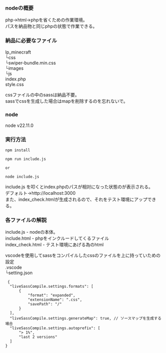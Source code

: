 ### nodeの概要

php→html→phpを省くための作業環境。  
パスを納品物と同じphpの状態で作業できる。

### 納品に必要なファイル
  
lp_minecraft  
 └css  
   └swiper-bundle.min.css  
 └images  
 └js  
 index.php  
 style.css  

cssファイルの中のsassは納品不要。  
sassでcssを生成した場合はmapを削除するのを忘れないで。  

### node
node v22.11.0

### 実行方法
```
npm install
```
```
npm run include.js  

or  

node include.js
```

include.js を叩くとindex.phpのパスが相対になった状態のが表示される。  
デフォルト→http://localhost:3000  
また、index_check.htmlが生成されるので、それをテスト環境にアップできる。  
  
### 各ファイルの解説  
include.js - nodeの本体。  
include.html - phpをインクルードしてくるファイル  
index_check.html - テスト環境にあげる為のhtml  
  
vscodeを使用してsassをコンパイルしたcssのファイルを上に持っていための設定  
.vscode  
 └setting.json  

```
 {
  "liveSassCompile.settings.formats": [
      {
          "format": "expanded",
          "extensionName": ".css",
          "savePath": "/"
      }
  ],
  "liveSassCompile.settings.generateMap": true, // ソースマップを生成する場合
  "liveSassCompile.settings.autoprefix": [
      "> 1%",
      "last 2 versions"
  ]
}
```